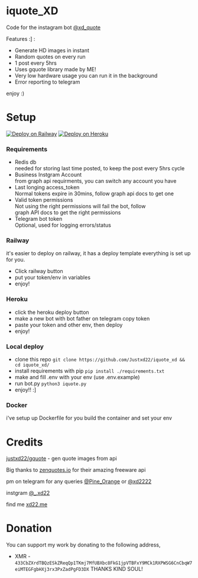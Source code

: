 # iquote_XD


Code for the instagram bot [@xd_quote](https://instagram/xd_quote/)

Features :] :
 - Generate HD images in instant
 - Random quotes on every run
 - 1 post every 5hrs
 - Uses gquote library made by ME!
 - Very low hardware usage you can run it in the background
 - Error reporting to telegram

enjoy :)


# Setup
[![Deploy on Railway](https://railway.app/button.svg)](https://railway.app/new/template/hLa9q8?referralCode=4_MSke)
[![Deploy on Heroku](https://www.herokucdn.com/deploy/button.svg)](https://heroku.com/deploy?template=https://github.com/Justxd22/Emotions_XD)

### Requirements
  - Redis db  
    needed for storing last time posted, to keep the post every 5hrs cycle
  - Business Instgram Account  
    from graph api requirments, you can switch any account you have
  - Last longing access_token  
    Normal tokens expire in 30mins, follow graph api docs to get one
  - Valid token permissions  
    Not using the right permissions will fail the bot, follow  
    graph API docs to get the right permissions  
  - Telegram bot token  
    Optional, used for logging errors/status


### Railway
it's easier to deploy on railway, it has a deploy template everything is set up for you.
  - Click railway button
  - put your token/env in variables
  - enjoy!

### Heroku
  - click the heroku deploy button
  - make a new bot with bot father on telegram copy token
  - paste your token and other env, then deploy
  - enjoy!

### Local deploy
  - clone this repo
    `git clone https://github.com/Justxd22/iquote_xd && cd iquote_xd/`
  - install requirements with pip
    `pip install ./requirements.txt`
  - make and fill .env with your env (use .env.example)
  - run bot.py
    `python3 iquote.py`
  - enjoy!! :]

### Docker
i've setup up Dockerfile for you build the container and set your env  

# Credits

[justxd22/gquote](https://github.com/justxd22/gquote) - gen quote images from api

Big thanks to [zenquotes.io](https://zenquotes.io) for their amazing freeware api

pm on telegram for any queries [@Pine_Orange](t.me/Pine_Orange) or [@xd2222](t.me/xd2222)

instgram [@_.xd22](https://instagram.com/_.xd22)

find me [xd22.me](https://xd22.me)

# Donation
You can support my work by donating to the following address,

  - XMR - `433CbZXrdTBQzESkZReqQp1TKmj7MfUBXbc8FkG1jpVTBFxY9MCk1RXPWSG6CnCbqW7eiMTEGFgbHXj3rx3PxZadPgFD3DX` THANKS KIND SOUL!
